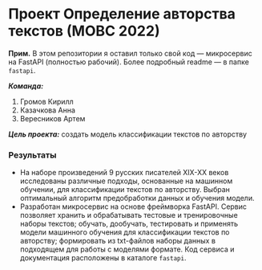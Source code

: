 # Проект Определение авторства текстов (МОВС 2022)

**Прим.** В этом репозитории я оставил только свой код — микросервис на FastAPI (полностью рабочий).
Более подробный readme — в папке `fastapi`.

***Команда:***

1) Громов Кирилл
2) Казачкова Анна
3) Вересников Артем

***Цель проекта:*** создать модель классификации текстов по авторству

### Результаты
- На наборе произведений 9 русских писателей XIX-XX веков исследованы
различные подходы, основанные на машинном обучении, для классификации текстов по авторству.
Выбран оптимальный алгоритм предобработки данных и обучения модели.
- Разработан микросервис на основе фреймворка FastAPI.
Сервис позволяет хранить и обрабатывать тестовые и тренировочные 
наборы текстов; обучать, дообучать, тестировать и применять 
модели машинного обучения для классификации текстов по авторству; 
формировать из txt-файлов наборы данных в подходящем для работы с моделями формате. 
Код сервиса и документация расположены в каталоге `fastapi`.
